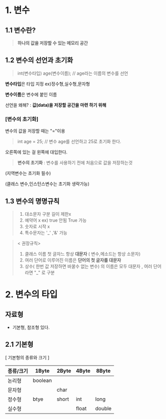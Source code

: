 # 1. 변수
## 1.1 변수란?
> **하나의 값을 저장할 수 있는 메모리 공간**
> 

## 1.2 변수의 선언과 초기화
> int(변수타입) age(변수이름); // age라는 이름의 변수를 선언

**변수타입**은 타입 지정 ex)정수형,실수형,문자형

**변수이름**은 변수에 붙인 이름

선언을 왜해? : **값(data)을 저장할 공간을 마련 하기 위해**


### [변수의 초기화]

변수의 값을 저장할 때는 "="이용

> int age = 25; // 변수 age를 선언하고 25로 초기화 한다.

오른쪽에 있는 걸 왼쪽에 대입한다.


> **변수의 초기화** : 변수를 사용하기 전에 처음으로 값을 저장하는것

(지역변수는 초기화 필수)

(클래스 변수,인스턴스변수는 초기화 생략가능)

## 1.3 변수의 명명규칙

> 1. 대소문자 구분 길이 제한x
> 2. 예약어 x ex) true 안됨 True 가능
> 3. 숫자로 시작 x
> 4. 특수문자는 '_' ,'&' 가능


> < 권장규칙>
> 1. 클래스 이름 첫 글자느 항상 **대문자** ( 변수,메소드는 항상 소문자)
> 2. 여러 단어로 이루어진 이름은 **단어의 첫 글자를 대문자**
> 3. 상수( 한번 값 저장하면 바꿀수 없는 변수) 의 이름은 모두 대문자 , 여러 단어라면 "_" 로 구분


# 2. 변수의 타입

## 자료형
- 기본형, 참조형 있다.

## 2.1 기본형

[ 기본형의 종류와 크기 ]
<!-- Table -->
|종류/크기|1Byte|2Byte|4Byte|8Byte|
|--|--|--|--|--|
|논리형|boolean||||
|문자형||char|||
|정수형|btye|short|int|long|
|실수형|||float|double|








